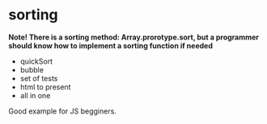 # sorting

**Note! There is a sorting method: Array.prorotype.sort, but a programmer should know how to implement a sorting function if needed**

* quickSort
* bubble
* set of tests
* html to present
* all in one

Good example for JS begginers.
